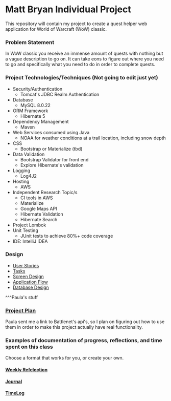 # Matt Bryan Individual Project

This repository will contain my project to create a quest helper web application for World of Warcraft (WoW) classic.

### Problem Statement

In WoW classic you receive an immense amount of quests with nothing but a vague description to go on. It can take eons to figure out where you need to go and specifically what you need to do in order to complete quests.


### Project Technologies/Techniques (Not going to edit just yet)

* Security/Authentication
    * Tomcat's JDBC Realm Authentication
* Database
    * MySQL 8.0.22
* ORM Framework
    * Hibernate 5
* Dependency Management
    * Maven
* Web Services consumed using Java
    * NOAA for weather conditions at a trail location, including snow depth
* CSS
    * Bootstrap or Materialize (tbd)
* Data Validation
    * Bootstrap Validator for front end
    * Explore Hibernate's validation
* Logging
    * Log4J2
* Hosting
    * AWS
* Independent Research Topic/s
    * CI tools in AWS
    * Materialize
    * Google Maps API
    * Hibernate Validation
    * Hibernate Search
* Project Lombok
* Unit Testing
    * JUnit tests to achieve 80%+ code coverage
* IDE: IntelliJ IDEA


### Design

* [User Stories](DesignDocuments/userStories.md)
* [Tasks](DesignDocuments/tasks.md)
* [Screen Design](DesignDocuments/Screens.md)
* [Application Flow](DesignDocuments/applicationFlow.md)
* [Database Design](DesignDocuments/databaseDiagram.png)

^^^Paula's stuff

### [Project Plan](ProjectPlan.md)

Paula sent me a link to Battlenet's api's, so I plan on figuring out how to use them in order to make this project actually have real functionality.

### Examples of documentation of progress, reflections, and time spent on this class
Choose a format that works for you, or create your own.

#### [Weekly Refelection](WeeklyReflection.md)
#### [Journal](Journal.md)
#### [TimeLog](TimeLog.md)